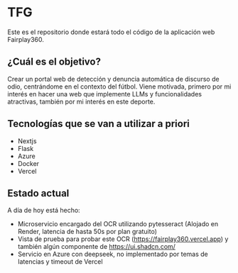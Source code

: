 # TFG
Este es el repositorio donde estará todo el código de la aplicación web Fairplay360.




## ¿Cuál es el objetivo?
Crear un portal web de detección y denuncia automática de discurso de odio, centrándome en el contexto del fútbol. 
Viene motivada, primero por mi interés en hacer una web que implemente LLMs y funcionalidades atractivas, también por mi interés en este deporte.

## Tecnologías que se van a utilizar a priori
* Nextjs
* Flask
* Azure
* Docker
* Vercel
  
## Estado actual
A día de hoy está hecho:
* Microservicio encargado del OCR utilizando pytesseract (Alojado en Render, latencia de hasta 50s por plan gratuito)
* Vista de prueba para probar este OCR (https://fairplay360.vercel.app) y también algún componente de https://ui.shadcn.com/
* Servicio en Azure con deepseek, no implementado por temas de latencias y timeout de Vercel 
